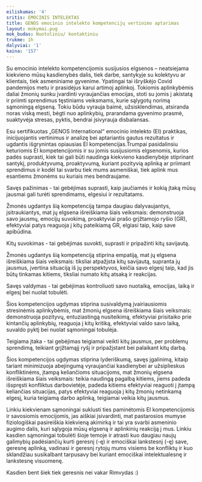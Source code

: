 ```yaml
---
eiliskumas: '4'
sritis: EMOCINIS INTELEKTAS
title: GENOS emocinio intelekto kompetencijų vertinimo aptarimas
layout: mokymai.pug
mok_budas: Nuotoliniu/ kontaktiniu
trukme: 1h
dalyviai: '1'
kaina: '157'
---
```

Su emocinio intelekto kompetencijomis susijusios elgsenos – neatsiejama kiekvieno mūsų kasdienybės dalis, tiek darbe, santykyje su kolektyvu ar klientais, tiek asmeniniame gyvenime. Ypatingai tai išryškėjo Covid pandemijos metu ir prasidėjus karui artimoj aplinkoj. Tokiomis aplinkybėmis daliai žmonių sunku įvardinti vyraujančias emocijas, stoti su jomis į akistatą ir priimti sprendimus tęstiniams veiksmams, kurie sąlygotų norimą sąmoningą elgseną. Tokiu būdu vyrauja baimė, užsisklendimas, atsiranda noras viską mesti, bėgti nuo aplinkybių, prarandama gyvenimo prasmė, suaktyvėja stresas, pyktis, bendrai įsivyrauja disbalansas.

Esu sertifikuotas „GENOS International“ emocinio intelekto (EI) praktikas, inicijuojantis vertinimus ir analizę bei aptariantis gautus rezultatus ir ugdantis išgrynintas opiausias EI kompetencijas.Trumpai pasidalinsiu keturiomis EI kompetencijomis ir su jomis susijusiomis elgsenomis, kurios padės suprasti, kiek tai gali būti naudinga kiekvieno kasdienybėje stiprinant santykį, produktyvumą, proaktyvumą, kuriant pozityvią aplinką ar priimant sprendimus ir kodėl tai svarbu tiek mums asmeniškai, tiek aplink mus esantiems žmonėms su kuriais mes bendraujame.

Savęs pažinimas - tai gebėjimas suprasti, kaip jaučiamės ir kokią įtaką mūsų jausmai gali turėti sprendimams, elgesiui ir rezultatams.

Žmonės ugdantys šią kompetenciją tampa daugiau dalyvaujantys, įsitraukiantys, mat jų elgsena išreiškiama šiais veiksmais: demonstruoja savo jausmų, emocijų suvokimą, proaktyviai prašo grįžtamojo ryšio (GR), efektyviai patys reaguoja į kitų pateikiamą GR, elgiasi taip, kaip save apibūdina.

Kitų suvokimas - tai gebėjimas suvokti, suprasti ir pripažinti kitų savijautą.

Žmonės ugdantys šią kompetenciją stiprina empatiją, mat jų elgsena išreiškiama šiais veiksmais: tiksliai atpažįsta kitų savijautą, supranta jų jausmus, įvertina situaciją iš jų perspektyvos, keičia savo elgesį taip, kad jis būtų tinkamas kitiems, tiksliai numato kitų atsaką ir reakcijas.

Savęs valdymas - tai gebėjimas kontroliuoti savo nuotaiką, emocijas, laiką ir elgesį bei nuolat tobulėti.

Šios kompetencijos ugdymas stiprina susivaldymą įvairiausiomis stresinėmis aplinkybėmis, mat žmonių elgsena išreiškiama šiais veiksmais: demonstruoja pozityvų, entuziastingą nusiteikimą, efektyviai prisitaiko prie kintančių aplinkybių, reaguoja į kitų kritiką, efektyviai valdo savo laiką, suvaldo pyktį bei nuolat sąmoningai tobulėja.

Teigiama įtaka - tai gebėjimas teigiamai veikti kitų jausmus, per problemų sprendimą, teikiant grįžtamąjį ryšį ir pripažįstant bei palaikant kitų darbą.

Šios kompetencijos ugdymas stiprina lyderiškumą, savęs įgalinimą, kitaip tariant minimizuoja abejingumą vyraujančiai kasdienybei ar užsiplieskus konfliktinėms, įtampą keliančioms situacijoms, mat žmonių elgsena išreiškiama šiais veiksmais: teikia naudingą pagalbą kitiems, jiems padeda išspręsti konfliktus darbovietėje, padeda kitiems efektyviai reaguoti į įtampą keliančias situacijas, patys efektyviai reaguoja į kitų žmonių netinkamą elgesį, kuria teigiamą darbo aplinką, teigiamai veikia kitų jausmus.



Linkiu kiekvienam sąmoningai suklusti ties paminėtomis EI kompetencijomis ir savosiomis emocijomis, jas aiškiai įsivardinti, mat pastarosios mumyse fiziologiškai pasireiškia kiekvieną akimirką ir tai yra svarbi asmeninio augimo dalis, kuri sąlygoja mūsų elgseną ir aplinkinių reakciją į mus. Linkiu kasdien sąmoningai tobulėti šioje temoje ir atrasti kuo daugiau naujų galimybių padėsiančių kurti geresnį (-ę) ir emociškai lankstesnį (-ę) save, geresnę aplinką, vadinasi ir geresnį rytojų mums visiems be konfliktų ir kuo sklandžiau susikalbant tarpusavy bei kuriant emociškai intelektualesnę ir lankstesnę visuomenę.



Kasdien bent šiek tiek geresnis nei vakar Rimvydas :)
